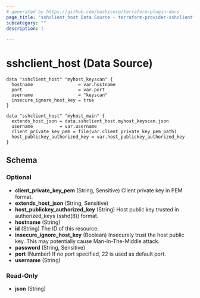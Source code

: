 ```yaml
---
# generated by https://github.com/hashicorp/terraform-plugin-docs
page_title: "sshclient_host Data Source - terraform-provider-sshclient"
subcategory: ""
description: |-
  
---
```


# sshclient_host (Data Source)

```hcl
data "sshclient_host" "myhost_keyscan" {
  hostname                 = var.hostname
  port                     = var.port
  username                 = "keyscan"
  insecure_ignore_host_key = true
}

data "sshclient_host" "myhost_main" {
  extends_host_json = data.sshclient_host.myhost_keyscan.json
  username          = var.username
  client_private_key_pem = file(var.client_private_key_pem_path)
  host_publickey_authorized_key = var.host_publickey_authorized_key
}
```

<!-- schema generated by tfplugindocs -->
## Schema

### Optional

- **client_private_key_pem** (String, Sensitive) Client private key in PEM format.
- **extends_host_json** (String, Sensitive)
- **host_publickey_authorized_key** (String) Host public key trusted in authorized_keys (sshd(8)) format.
- **hostname** (String)
- **id** (String) The ID of this resource.
- **insecure_ignore_host_key** (Boolean) Insecurely trust the host public key. This may potentially cause Man-In-The-Middle attack.
- **password** (String, Sensitive)
- **port** (Number) If no port specified, 22 is used as default port.
- **username** (String)

### Read-Only

- **json** (String)


